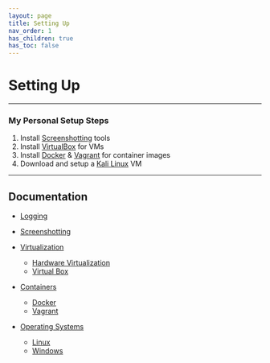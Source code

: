 ```yaml
---
layout: page
title: Setting Up
nav_order: 1
has_children: true
has_toc: false
---
```

# Setting Up

----

### My Personal Setup Steps
1. Install [Screenshotting](https://alipali737.github.io/pen-test-docs/setting-up/Screenshotting.html) tools
2. Install [VirtualBox](https://alipali737.github.io/pen-test-docs/setting-up/Virtualization.html#introduction-to-virtualbox) for VMs
3. Install [Docker](https://alipali737.github.io/pen-test-docs/setting-up/Containers.html#docker) & [Vagrant](https://alipali737.github.io/pen-test-docs/setting-up/Containers.html#vagrant) for container images
4. Download and setup a [Kali Linux](https://alipali737.github.io/pen-test-docs/setting-up/operating-systems.html#setting-up-kali-on-virtualbox) VM

----

## Documentation
- [Logging](https://alipali737.github.io/pen-test-docs/setting-up/Logging.html)

- [Screenshotting](https://alipali737.github.io/pen-test-docs/setting-up/Screenshotting.html)

- [Virtualization](https://alipali737.github.io/pen-test-docs/setting-up/Virtualization.html)
    - [Hardware Virtualization](https://alipali737.github.io/pen-test-docs/setting-up/Virtualization.html#hardware-virtualization)
    - [Virtual Box](https://alipali737.github.io/pen-test-docs/setting-up/Virtualization.html#introduction-to-virtualbox)

- [Containers](https://alipali737.github.io/pen-test-docs/setting-up/Containers.html)
    - [Docker](https://alipali737.github.io/pen-test-docs/setting-up/Containers.html#docker)
    - [Vagrant](https://alipali737.github.io/pen-test-docs/setting-up/Containers.html#vagrant)

- [Operating Systems](https://alipali737.github.io/pen-test-docs/setting-up/operating-systems.html)
    - [Linux](https://alipali737.github.io/pen-test-docs/setting-up/operating-systems.html#linux)
    - [Windows](https://alipali737.github.io/pen-test-docs/setting-up/operating-systems.html#windows)

